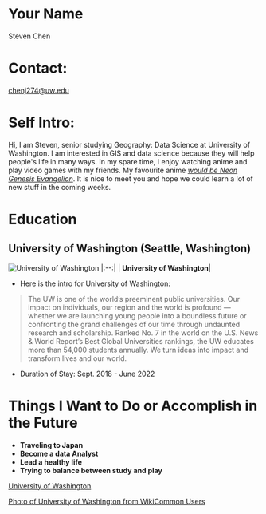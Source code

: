 # Your Name
Steven Chen

# Contact: 
chenj274@uw.edu

# Self Intro:
Hi, I am Steven, senior studying Geography: Data Science at University of Washington. I am interested in GIS and data science because they will help people's life in many ways. In my spare time, I enjoy watching anime and play video games with my friends. My favourite anime [ <em>would be Neon Genesis Evangelion</em>](https://en.wikipedia.org/wiki/Neon_Genesis_Evangelion). It is nice to meet you and hope we could learn a lot of new stuff in the coming weeks. 

# Education

## University of Washington (Seattle, Washington)

![University of Washington](https://upload.wikimedia.org/wikipedia/commons/1/1c/University_of_Washington%2C_Seattle%2C_WA.JPG)
|:--:|
| <b>University of Washington</b>|
* Here is the intro for University of Washington: 
> The UW is one of the world’s preeminent public universities. Our impact on individuals, our region and the world is profound — whether we are launching young people into a boundless future or confronting the grand challenges of our time through undaunted research and scholarship. Ranked No. 7 in the world on the U.S. News & World Report’s Best Global Universities rankings, the UW educates more than 54,000 students annually. We turn ideas into impact and transform lives and our world.

* Duration of Stay: Sept. 2018 - June 2022 

# Things I Want to Do or Accomplish in the Future 

- **Traveling to Japan**
- **Become a data Analyst**
- **Lead a healthy life** 
- **Trying to balance between study and play**

[University of Washington](https://www.washington.edu/about/?utm_source=whitebar&utm_medium=click&utm_campaign=about&utm_term=abouttheuw)

[Photo of University of Washington from WikiCommon Users](https://commons.wikimedia.org/wiki/File:University_of_Washington,_Seattle,_WA.JPG) 
